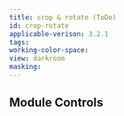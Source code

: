 ```yaml
---
title: crop & rotate (ToDo)
id: crop-rotate
applicable-verison: 3.2.1
tags: 
working-color-space:  
view: darkroom
masking: 
---
```


## Module Controls

